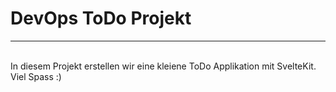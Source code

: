 # DevOps ToDo Projekt
---
<br>
In diesem Projekt erstellen wir eine kleiene ToDo Applikation mit SvelteKit. Viel Spass :)
